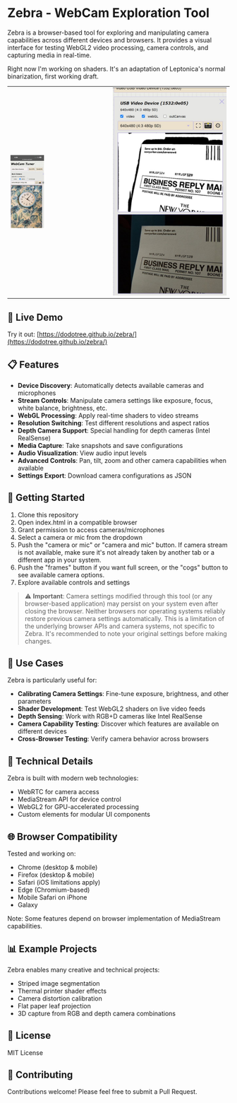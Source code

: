 # Zebra - WebCam Exploration Tool

Zebra is a browser-based tool for exploring and manipulating camera capabilities across different devices and browsers. It provides a visual interface for testing WebGL2 video processing, camera controls, and capturing media in real-time.

Right now I'm working on shaders. It's an adaptation of Leptonica's normal binarization, first working draft.

<table>
  <tr>
    <td><img src="https://github.com/Dodotree/zebra/blob/main/doc_imgs/IMG_0250.png" alt="Zebra WebCam Tool" width="35%" /></td>
    <td><img src="https://github.com/Dodotree/zebra/blob/main/doc_imgs/BinarizationWebGL.JPG" alt="Zebra WebCam Tool" width="100%" /></td>
  </tr>
</table>

## 🔗 Live Demo

Try it out: [https://dodotree.github.io/zebra/](https://dodotree.github.io/zebra/)

## 📋 Features

- **Device Discovery**: Automatically detects available cameras and microphones
- **Stream Controls**: Manipulate camera settings like exposure, focus, white balance, brightness, etc.
- **WebGL Processing**: Apply real-time shaders to video streams
- **Resolution Switching**: Test different resolutions and aspect ratios
- **Depth Camera Support**: Special handling for depth cameras (Intel RealSense)
- **Media Capture**: Take snapshots and save configurations
- **Audio Visualization**: View audio input levels
- **Advanced Controls**: Pan, tilt, zoom and other camera capabilities when available
- **Settings Export**: Download camera configurations as JSON

## 🚀 Getting Started

1. Clone this repository
2. Open index.html in a compatible browser
3. Grant permission to access cameras/microphones
4. Select a camera or mic from the dropdown
5. Push the "camera or mic" or "camera and mic" button. If camera stream is not available, make sure it's not already taken by another tab or a different app in your system.
6. Push the "frames" button if you want full screen, or the "cogs" button to see available camera options.
7. Explore available controls and settings

> ⚠️ **Important**: Camera settings modified through this tool (or any browser-based application) may persist on your system even after closing the browser. Neither browsers nor operating systems reliably restore previous camera settings automatically. This is a limitation of the underlying browser APIs and camera systems, not specific to Zebra. It's recommended to note your original settings before making changes.

## 📸 Use Cases

Zebra is particularly useful for:

- **Calibrating Camera Settings**: Fine-tune exposure, brightness, and other parameters
- **Shader Development**: Test WebGL2 shaders on live video feeds
- **Depth Sensing**: Work with RGB+D cameras like Intel RealSense
- **Camera Capability Testing**: Discover which features are available on different devices
- **Cross-Browser Testing**: Verify camera behavior across browsers

## 🔧 Technical Details

Zebra is built with modern web technologies:
- WebRTC for camera access
- MediaStream API for device control
- WebGL2 for GPU-accelerated processing
- Custom elements for modular UI components

## 🌐 Browser Compatibility

Tested and working on:
- Chrome (desktop & mobile)
- Firefox (desktop & mobile)
- Safari (iOS limitations apply)
- Edge (Chromium-based)
- Mobile Safari on iPhone
- Galaxy

Note: Some features depend on browser implementation of MediaStream capabilities.

## 📊 Example Projects

Zebra enables many creative and technical projects:
- Striped image segmentation
- Thermal printer shader effects
- Camera distortion calibration
- Flat paper leaf projection
- 3D capture from RGB and depth camera combinations

## 📄 License

MIT License

## 🙏 Contributing

Contributions welcome! Please feel free to submit a Pull Request.
